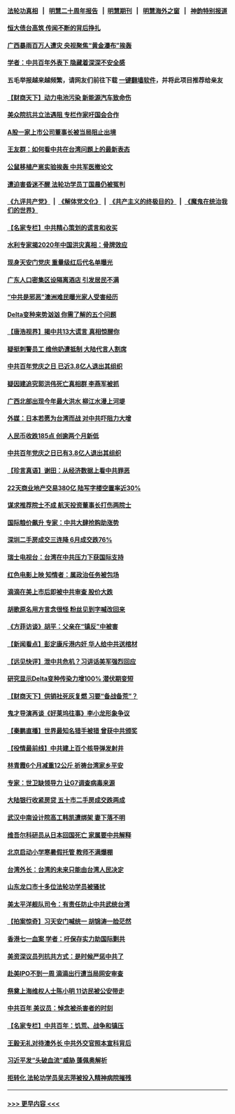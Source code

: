#### [法轮功真相](https://github.com/gfw-breaker/truth/blob/master/README.md?t=0) &nbsp;&nbsp;|&nbsp;&nbsp; [明慧二十周年报告](https://github.com/gfw-breaker/mh-reports/blob/master/README.md?t=0) &nbsp;&nbsp;|&nbsp;&nbsp;[明慧期刊](https://github.com/gfw-breaker/mh-qikan) &nbsp;&nbsp;|&nbsp;&nbsp; [明慧海外之窗](https://github.com/gfw-breaker/mh-news/blob/master/README.md?t=0) &nbsp;&nbsp;|&nbsp;&nbsp; [神韵特别报道](https://github.com/gfw-breaker/mh-news/blob/master/shenyun.md?t=0)
#### [恒大债台高筑 传闻不断的背后挣扎](../pages/nsc413/n13065692.md?t=07041201) 
#### [广西暴雨百万人遭灾 央视聚焦“黄金瀑布”挨轰](../pages/nsc413/n13065877.md?t=07041201) 
#### [学者：中共百年外表下 隐藏着深深不安全感](../pages/nsc413/n13065767.md?t=07041201) 
#### 五毛举报越来越频繁，请网友们前往下载 [一键翻墙软件](https://github.com/gfw-breaker/ssr-accounts)，并将此项目推荐给亲友
#### [【财商天下】动力电池污染 新能源汽车致命伤](../pages/nsc413/n13065355.md?t=07041201) 
#### [美众院抗共立法遇阻 专栏作家吁国会合作](../pages/nsc413/n13065784.md?t=07041201) 
#### [A股一家上市公司董事长被当局阻止出境](../pages/nsc413/n13065763.md?t=07041201) 
#### [王友群：如何看中共在台湾问题上的最新表态](../pages/nsc413/n13064829.md?t=07041201) 
#### [公鼠移植产崽实验挨轰 中共军医撤论文](../pages/nsc413/n13065738.md?t=07041201) 
#### [遭迫害昏迷不醒 法轮功学员丁国晨仍被冤判](../pages/nsc413/n13065106.md?t=07041201) 
#### [《九评共产党》](https://github.com/begood0513/9ping.md/blob/master/README.md) &nbsp;|&nbsp; [《解体党文化》](../../../../jtdwh.md/blob/master/README.md)  &nbsp;|&nbsp; [《共产主义的终极目的》](../../../../gczydzjmd.md/blob/master/README.md) &nbsp;|&nbsp; [《魔鬼在统治我们的世界》](../../../../mgztzwmdsj.md/blob/master/README.md) 
#### [【名家专栏】中共精心策划的谎言和收买](../pages/nsc413/n13065253.md?t=07041201) 
#### [水利专家揭2020年中国洪灾真相：骨牌效应](../pages/nsc413/n13065569.md?t=07041201) 
#### [现身天安门党庆 重量级红后代名单曝光](../pages/nsc413/n13065475.md?t=07041201) 
#### [广东人口密集区设隔离酒店 引发居民不满](../pages/nsc413/n13065485.md?t=07041201) 
#### [“中共是邪恶”澳洲难民曝光家人受害经历](../pages/nsc413/n13064516.md?t=07041201) 
#### [Delta变种来势汹汹 你需了解的五个问题](../pages/nsc413/n13065422.md?t=07041201) 
#### [【唐浩视界】揭中共13大谎言 真相惊醒你](../pages/nsc413/n13065208.md?t=07041201) 
#### [疑挺刺警员工 维他奶遭抵制 大陆代言人割席](../pages/nsc413/n13065142.md?t=07041201) 
#### [中共百年党庆之日 已近3.8亿人退出其组织](../pages/nsc413/n13065209.md?t=07041201) 
#### [疑因建追究郭洪伟死亡真相群 李燕军被抓](../pages/nsc413/n13065037.md?t=07041201) 
#### [广西北部出现今年最大洪水 柳江水漫上河堤](../pages/nsc413/n13065079.md?t=07041201) 
#### [外媒：日本若愿为台湾而战 对中共吓阻力大增](../pages/nsc413/n13065060.md?t=07041201) 
#### [人民币收跌185点 创逾两个月新低](../pages/nsc413/n13065002.md?t=07041201) 
#### [中共百年党庆之日已有3.8亿人退出其组织](../pages/nsc413/n13064679.md?t=07041201) 
#### [【珍言真语】谢田：从经济数据上看中共罪恶](../pages/nsc413/n13060579.md?t=07041201) 
#### [22天商业地产交易380亿 陆写字楼空置率近30%](../pages/nsc413/n13064734.md?t=07041201) 
#### [谋求推荐院士不成 航天投资董事长打伤两院士](../pages/nsc413/n13064946.md?t=07041201) 
#### [国际粮价飙升 专家：中共大肆抢购助涨势](../pages/nsc413/n13064616.md?t=07041201) 
#### [深圳二手房成交三连降 6月成交跌76%](../pages/nsc413/n13064432.md?t=07041201) 
#### [瑞士电视台：台湾在中共压力下获国际支持](../pages/nsc413/n13064735.md?t=07041201) 
#### [红色电影上映 知情者：属政治任务被包场](../pages/nsc413/n13064518.md?t=07041201) 
#### [滴滴在美上市后即被中共审查 股价大跌](../pages/nsc413/n13064337.md?t=07041201) 
#### [胡歌原名用方言念很怪 粉丝见到字喊改回来](../pages/nsc413/n13064291.md?t=07041201) 
#### [《方菲访谈》胡平：父亲在“镇反”中被害](../pages/nsc413/n13064114.md?t=07041201) 
#### [【新闻看点】彭定康斥港内奸 华人给中共送棺材](../pages/nsc413/n13064230.md?t=07041201) 
#### [【远见快评】泄中共危机？习讲话美军强烈回应](../pages/nsc413/n13064269.md?t=07041201) 
#### [研究显示Delta变种传染力增100% 潜伏期变短](../pages/nsc413/n13064213.md?t=07041201) 
#### [【财商天下】供销社死灰复燃 习要“备战备荒”？](../pages/nsc413/n13063847.md?t=07041201) 
#### [鬼才导演再谈《好莱坞往事》李小龙形象争议](../pages/nsc413/n13064189.md?t=07041201) 
#### [【秦鹏直播】世界最知名猎手被猎 曾获中共颁奖](../pages/nsc413/n13064243.md?t=07041201) 
#### [【役情最前线】中共建上百个核导弹发射井](../pages/nsc413/n13064015.md?t=07041201) 
#### [林青霞6个月减重12公斤 祈祷台湾家乡平安](../pages/nsc413/n13064083.md?t=07041201) 
#### [专家：世卫缺领导力 让G7调查病毒来源](../pages/nsc413/n13064094.md?t=07041201) 
#### [大陆银行收紧房贷 五十市二手房成交跌两成](../pages/nsc413/n13062183.md?t=07041201) 
#### [武汉中南设计院高工韩凯遭绑架 妻下落不明](../pages/nsc413/n13064124.md?t=07041201) 
#### [维吾尔科研员从日本回国死亡 家属要中共解释](../pages/nsc413/n13064089.md?t=07041201) 
#### [北京启动小学寒暑假托管 教师不满爆棚](../pages/nsc413/n13064102.md?t=07041201) 
#### [台湾外长：台湾的未来只能由台湾人民决定](../pages/nsc413/n13064082.md?t=07041201) 
#### [山东龙口市十多位法轮功学员被骚扰](../pages/nsc413/n13061296.md?t=07041201) 
#### [美太平洋舰队司令：有责任防止中共武统台湾](../pages/nsc413/n13064009.md?t=07041201) 
#### [【拍案惊奇】习天安门喊统一 胡锦涛一脸茫然](../pages/nsc413/n13063233.md?t=07041201) 
#### [香港七一血案 学者：吁保存实力助国际剿共](../pages/nsc413/n13063671.md?t=07041201) 
#### [美资深议员列抗共方式：是时候严惩中共了](../pages/nsc413/n13063903.md?t=07041201) 
#### [赴美IPO不到一周 滴滴出行遭当局网安审查](../pages/nsc413/n13063791.md?t=07041201) 
#### [祭奠上海维权人士陈小明 11访民被公安带走](../pages/nsc413/n13063319.md?t=07041201) 
#### [中共百年 美议员：悼念被杀害者的时刻](../pages/nsc413/n13063735.md?t=07041201) 
#### [【名家专栏】中共百年：饥荒、战争和镇压](../pages/nsc413/n13062268.md?t=07041201) 
#### [王毅无礼对待澳外长 中共外交官照本宣科背后](../pages/nsc413/n13054386.md?t=07041201) 
#### [习近平发“头破血流”威胁 蓬佩奥解析](../pages/nsc413/n13063604.md?t=07041201) 
#### [拒转化 法轮功学员吴志萍被投入精神病院摧残](../pages/nsc413/n13061005.md?t=07041201) 

----
#### [ >>> 更早内容 <<< ](../indexes/nsc413-earlier.md)
